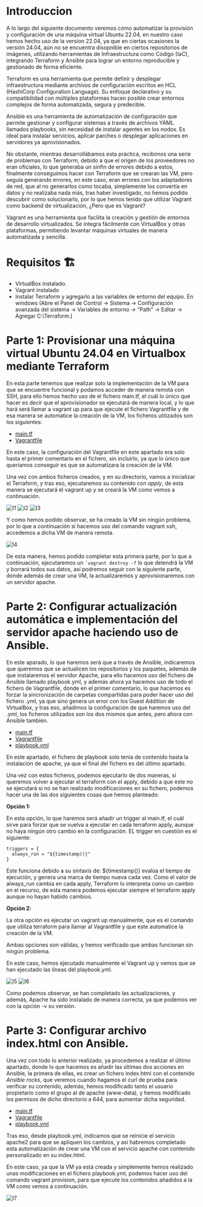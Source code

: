 # Introduccion

A lo largo del siguiente documento veremos cómo automatizar la provisión y configuración de una máquina virtual Ubuntu 22.04, en nuestro caso hemos hecho uso de la version 22.04, ya que en ciertas ocasiones la versión 24.04, aún no se encuentra disopnible en ciertos repositorios de imágenes, utilizando herramientas de Infraestructura como Código (IaC), integrando Terraform y Ansible para lograr un entorno reproducible y gestionado de forma eficiente.

Terraform es una herramienta que permite definir y desplegar infraestructura mediante archivos de configuración escritos en HCL (HashiCorp Configuration Language). Su enfoque declarativo y su compatibilidad con múltiples plataformas hacen posible crear entornos complejos de forma automatizada, segura y predecible.

Ansible es una herramienta de automatización de configuración que permite gestionar y configurar sistemas a través de archivos YAML llamados playbooks, sin necesidad de instalar agentes en los nodos. Es ideal para instalar servicios, aplicar parches o desplegar aplicaciones en servidores ya aprovisionados.

No obstante, mientras desarrollábamos esta práctica, recibimos una serie de problemas con Terraform, debido a que el origen de los proveedores no eran oficiales, lo que generaba un sinfin de errores debido a estos, finalmente conseguimos hacer con Terraform que se crearan las VM, pero seguía generando errores, en este caso, eran errores con los adaptadores de red, que al no generarlos como tocaba, simplemente los convertía en datos y no realizaba nada más, tras haber investigado, no hemos podido descubrir como solucionarlo, por lo que hemos tenido que utilizar Vagrant como backend de virtualización, ¿Pero que es Vagrant?

Vagrant es una herramienta que facilita la creación y gestión de entornos de desarrollo virtualizados. Se integra fácilmente con VirtualBox y otras plataformas, permitiendo levantar máquinas virtuales de manera automatizada y sencilla.

# Requisitos 🏗️

- VirtualBox instalado.
- Vagrant instalado
- Instalar Terraform y agregarlo a las variables de entorno del equipo. En windows (Abre el Panel de Control → Sistema → Configuración avanzada del sistema → Variables de entorno → “Path” → Editar → Agregar C:\Terraform.)

# Parte 1: Provisionar una máquina virtual Ubuntu 24.04 en Virtualbox mediante Terraform

En esta parte tenemos que realizar solo la implementación de la VM para que se encuentre funcional y podamos acceder de manera remota con SSH, para ello hemos hecho uso de el fichero main.tf, el cuál lo único que hacer es decir que el aprovisionador se ejecutará de manera local, y lo que hará será llamar a vagrant up para que ejecute el fichero Vagrantfile y de esa manera se automatice la creación de la VM, los ficheros utilizados son los siguientes:

- [main.tf](https://github.com/alvaromespen/pps-10003375/blob/main/template-main/RA5/RA5_2/main.tf)
- [Vagrantfile](https://github.com/alvaromespen/pps-10003375/blob/main/template-main/RA5/RA5_2/Vagrantfile)

En este caso, la configuración del Vagrantfile en este apartado era solo hasta el primer comentario en el fichero, sin incluirlo, ya que lo único que queríamos conseguir es que se automatizara la creación de la VM.

Una vez con ambos ficheros creados, y en su directorio, vamos a inicializar el Terraform, y tras eso, ejecutaremos su contenido con *apply*, de esta manera se ejecutará el vagrant up y se creará la VM como vemos a continuación.

![I1](./Assets/1.png)
![I2](./Assets/2.png)
![I3](./Assets/3.png)

Y como hemos podido observar, se ha creado la VM sin ningún problema, por lo que a continuación si hacemos uso del comando vagrant ssh, accedemos a dicha VM de manera remota.

![I4](./Assets/4.png)

De esta manera, hemos podido completar esta primera parte, por lo que a continuación, ejecutaremos un `´vagrant destroy -f` lo que detendrá la VM y borrará todos sus datos, así podremos seguir con la siguiente parte, donde además de crear una VM, la actualizaremos y aprovisionaremos con un servidor apache.

# Parte 2: Configurar actualización automática e implementación del servidor apache haciendo uso de Ansible.

En este aparado, lo que haremos será que a través de Ansible, indicaremos que queremos que se actualicen los repositorios y los paquetes, además de que instalaremos el servidor Apache, para ello hacemos uso del fichero de Ansible llamado playbook.yml, y además ahora ya hacemos uso de todo el fichero de Vagrantfile, donde en el primer comentario, lo que hacemos es forzar la sincronización de carpetas compartidas para poder hacer uso del fichero .yml, ya que sino genera un error con los Guest Addition de VirtualBox, y tras eso, añadimos la configuración de que haremos uso del .yml, los ficheros utilizados son los dos mismos que antes, pero ahora con Ansible también.

- [main.tf](https://github.com/alvaromespen/pps-10003375/blob/main/template-main/RA5/RA5_2/main.tf)
- [Vagrantfile](https://github.com/alvaromespen/pps-10003375/blob/main/template-main/RA5/RA5_2/Vagrantfile)
- [playbook.yml](https://github.com/alvaromespen/pps-10003375/blob/main/template-main/RA5/RA5_2/playbook.yml)

En este apartado, el fichero de playbook solo tenía de contenido hasta la instalación de apache, ya que el final del fichero es del útlimo apartado.

Una vez con estos ficheros, podemos ejecutarlo de dos maneras, si queremos volver a ejecutar el terraform con el apply, debido a que este no se ejecutará si no se han realizado modificaciones en su fichero, podemos hacer una de las dos siguientes cosas que hemos planteado:

**Opción 1:**

En esta opción, lo que haremos será añadir un trigger al main.tf, el cuál sirve para forzar que se vuelva a ejecutar en cada terraform apply, aunque no haya ningún otro cambio en la configuración. EL trigger en cuestión es el siguiente:

```hcl
triggers = {
  always_run = "${timestamp()}"
}
```

Este funciona debido a su sintaxis de: ${timestamp()} evalúa el tiempo de ejecución, y genera una marca de tiempo nueva cada vez. Como el valor de always_run cambia en cada apply, Terraform lo interpreta como un cambio en el recurso, de esta manera podemos ejecutar siempre el terraform apply aunque no hayan habido cambios.

**Opción 2:**

La otra opción es ejecutar un vagrant up manualmente, que es el comando que utiliza terraform para llamar al Vagrantfile y que este automatice la creación de la VM.

Ambas opciones son válidas, y hemos verificado que ambas funcionan sin ningún problema.

En este caso, hemos ejecutado manualmente el Vagrant up y vemos que se han ejecutado las líneas del playbook.yml.

![I5](./Assets/5.png)
![I6](./Assets/6.png)

Como podemos observar, se han completado las actualizaciones, y además, Apache ha sido instalado de manera correcta, ya que podemos ver con la opción -v su versión.

# Parte 3: Configurar archivo index.html con Ansible.

Una vez con todo lo anterior realizado, ya procedemos a realizar el último apartado, donde lo que hacemos es añadir las últimas dos acciones en Ansible, la primera de ellas, es crear un fichero index.html con el contenido *Ansible rocks*, que veremos cuando hagamos el curl de prueba para verificar su contenido, además, hemos modificado tanto el usuario propietario como el grupo al de apache (www-data), y hemos modificado los permisos de dicho directorio a 644, para aumentar dicha seguridad.

- [main.tf](https://github.com/alvaromespen/pps-10003375/blob/main/template-main/RA5/RA5_2/main.tf)
- [Vagrantfile](https://github.com/alvaromespen/pps-10003375/blob/main/template-main/RA5/RA5_2/Vagrantfile)
- [playbook.yml](https://github.com/alvaromespen/pps-10003375/blob/main/template-main/RA5/RA5_2/playbook.yml)

Tras eso, desde playbook.yml, indicamos que se reinicie el servicio apache2 para que se apliquen los cambios, y así habremos completado esta automatización de crear una VM con el servicio apache con contenido personalizado en su index.html.

En este caso, ya que la VM ya está creada y simplemente hemos realizado unas modificaciones en el fichero playbook.yml, podemos hacer uso del comando vagrant provision, para que ejecute los contenidos añadidos a la VM como vemos a continuación.

![I7](./Assets/7.png)

